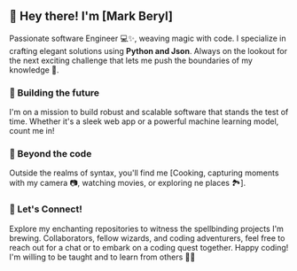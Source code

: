 ## 👋 Hey there! I'm [Mark Beryl]

Passionate software Engineer 💻✨, weaving magic with code. I specialize in crafting elegant solutions using **Python and Json**. Always on the lookout for the next exciting challenge that lets me push the boundaries of my knowledge 🚀.

### 🚧 Building the future
I'm on a mission to build robust and scalable software that stands the test of time. Whether it's a sleek web app or a powerful machine learning model, count me in!

### 🌈 Beyond the code
Outside the realms of syntax, you'll find me [Cooking, capturing moments with my camera 📷, watching movies, or exploring ne places 🏞️].

### 🤝 Let's Connect!
Explore my enchanting repositories to witness the spellbinding projects I'm brewing. Collaborators, fellow wizards, and coding adventurers, feel free to reach out for a chat or to embark on a coding quest together. Happy coding! I'm willing to be taught and to learn from others 🌟✨

<!--
**Markberyl/Markberyl** is a ✨ _special_ ✨ repository because its `README.md` (this file) appears on your GitHub profile.

Here are some ideas to get you started:

- 🔭 I’m currently working on ...
- 🌱 I’m currently learning ...
- 👯 I’m looking to collaborate on ...
- 🤔 I’m looking for help with ...
- 💬 Ask me about ...
- 📫 How to reach me: ...
- 😄 Pronouns: ...
- ⚡ Fun fact: ...
-->
